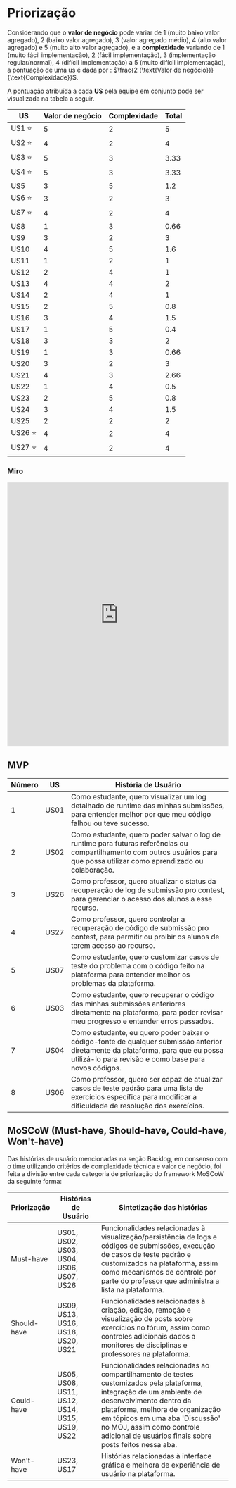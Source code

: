 # Priorização

Considerando que o **valor de negócio** pode variar de 1 (muito baixo valor agregado), 2 (baixo valor agregado), 3 (valor agregado médio), 4 (alto valor agregado) e 5 (muito alto valor agregado), e a **complexidade** variando de 1 (muito fácil implementação), 2 (fácil implementação), 3 (implementação regular/normal), 4 (difícil implementação) a 5 (muito difícil implementação), a pontuação de uma us é dada por : $\frac{2 (\text{Valor de negócio})}{\text{Complexidade}}$.

A pontuação atribuída a cada **US** pela equipe em conjunto pode ser visualizada na tabela a seguir.

| US          | Valor de negócio | Complexidade | Total |
| ----------- | ---------------- | ------------ | ----- |
| US1 :star:  | 5                | 2            | 5     |
| US2 :star:  | 4                | 2            | 4     |
| US3 :star:  | 5                | 3            | 3.33  |
| US4 :star:  | 5                | 3            | 3.33  |
| US5         | 3                | 5            | 1.2   |
| US6 :star:  | 3                | 2            | 3     |
| US7 :star:  | 4                | 2            | 4     |
| US8         | 1                | 3            | 0.66  |
| US9         | 3                | 2            | 3     |
| US10        | 4                | 5            | 1.6   |
| US11        | 1                | 2            | 1     |
| US12        | 2                | 4            | 1     |
| US13        | 4                | 4            | 2     |
| US14        | 2                | 4            | 1     |
| US15        | 2                | 5            | 0.8   |
| US16        | 3                | 4            | 1.5   |
| US17        | 1                | 5            | 0.4   |
| US18        | 3                | 3            | 2     |
| US19        | 1                | 3            | 0.66  |
| US20        | 3                | 2            | 3     |
| US21        | 4                | 3            | 2.66  |
| US22        | 1                | 4            | 0.5   |
| US23        | 2                | 5            | 0.8   |
| US24        | 3                | 4            | 1.5   |
| US25        | 2                | 2            | 2     |
| US26 :star: | 4                | 2            | 4     |
| US27 :star: | 4                | 2            | 4     |

### Miro

<iframe src="https://miro.com/app/board/uXjVL7x-bvg=/" width="100%" height="600" frameborder="0"></iframe>

## MVP 

| **Número** | **US**  | **História de Usuário**                                       |
|------------|---------|--------------------------------------------------------------|
| 1          | US01   | Como estudante, quero visualizar um log detalhado de runtime das minhas submissões, para entender melhor por que meu código falhou ou teve sucesso. |
| 2          | US02   | Como estudante, quero poder salvar o log de runtime para futuras referências ou compartilhamento com outros usuários para que possa utilizar como aprendizado ou colaboração. |
| 3          | US26   | Como professor, quero atualizar o status da recuperação de log de submissão pro contest, para gerenciar o acesso dos alunos a esse recurso. |
| 4          | US27   | Como professor, quero controlar a recuperação de código de submissão pro contest, para  permitir ou proibir os alunos de terem acesso ao recurso. |
| 5          | US07   | Como estudante, quero customizar casos de teste do problema com o código feito na plataforma para entender melhor os problemas da plataforma. |
| 6          | US03   | Como estudante, quero recuperar o código das minhas submissões anteriores diretamente na plataforma, para poder revisar meu progresso e entender erros passados. |
| 7          | US04   | Como estudante, eu quero poder baixar o código-fonte de qualquer submissão anterior diretamente da plataforma, para que eu possa utilizá-lo para revisão e como base para novos códigos. |
| 8          | US06   | Como professor, quero ser capaz de atualizar casos de teste padrão para uma lista de exercícios específica para modificar a dificuldade de resolução dos exercícios. |

## MoSCoW (Must-have, Should-have, Could-have, Won't-have)

Das histórias de usuário mencionadas na seção Backlog, em consenso com o time utilizando critérios de complexidade técnica e valor de negócio, foi feita a divisão entre cada categoria de priorização do framework MoSCoW da seguinte forma:

| Priorização | Histórias de Usuário | Sintetização das histórias |
| ----------- | ---------------- | ---- |
| Must-have   | US01, US02, US03, US04, US06, US07, US26 | Funcionalidades relacionadas à visualização/persistência de logs e códigos de submissões, execução de casos de teste padrão e customizados na plataforma, assim como mecanismos de controle por parte do professor que administra a lista na plataforma. |
| Should-have | US09, US13, US16, US18, US20, US21 | Funcionalidades relacionadas à criação, edição, remoção e visualização de posts sobre exercícios no fórum, assim como controles adicionais dados a monitores de disciplinas e professores na plataforma. |
| Could-have  | US05, US08, US11, US12, US14, US15, US19, US22 | Funcionalidades relacionadas ao compartilhamento de testes customizados pela plataforma, integração de um ambiente de desenvolvimento dentro da plataforma, melhora de organização em tópicos em uma aba 'Discussão' no MOJ, assim como controle adicional de usuários finais sobre posts feitos nessa aba. |
| Won't-have  | US23, US17 | Histórias relacionadas à interface gráfica e melhora de experiência de usuário na plataforma. |
